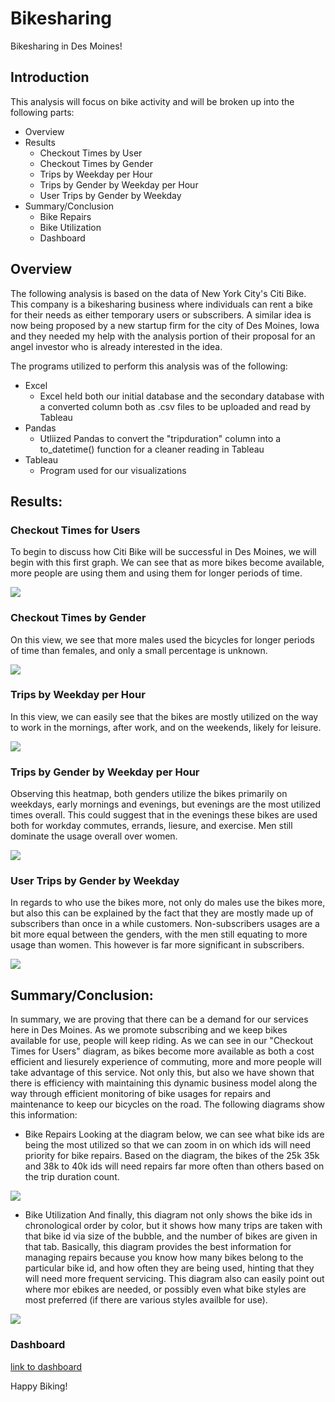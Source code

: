 # Bikesharing
Bikesharing in Des Moines!

## Introduction
This analysis will focus on bike activity and will be broken up into the following parts:
- Overview
- Results
  - Checkout Times by User
  - Checkout Times by Gender
  - Trips by Weekday per Hour
  - Trips by Gender by Weekday per Hour
  - User Trips by Gender by Weekday
- Summary/Conclusion
    - Bike Repairs
    - Bike Utilization
  - Dashboard


## Overview
The following analysis is based on the data of New York City's Citi Bike. This company is a bikesharing business where individuals can rent a bike for their needs as either temporary users or subscribers. A similar idea is now being proposed by a new startup firm for the city of Des Moines, Iowa and they needed my help with the analysis portion of their proposal for an angel investor who is already interested in the idea. 

The programs utilized to perform this analysis was of the following:
- Excel
  - Excel held both our initial database and the secondary database with a converted column both as .csv files to be uploaded and read by Tableau
- Pandas
  - Utliized Pandas to convert the "tripduration" column into a to_datetime() function for a cleaner reading in Tableau
- Tableau
  - Program used for our visualizations


## Results:
### Checkout Times for Users
To begin to discuss how Citi Bike will be successful in Des Moines, we will begin with this first graph. We can see that as more bikes become available, more people are using them and using them for longer periods of time.

![](Photos/Checkout_by_User.png)


### Checkout Times by Gender
On this view, we see that more males used the bicycles for longer periods of time than females, and only a small percentage is unknown. 

![](Photos/Checkout_by_Gender.png)


### Trips by Weekday per Hour
In this view, we can easily see that the bikes are mostly utilized on the way to work in the mornings, after work, and on the weekends, likely for leisure.

![](Photos/Trips_by_WkD_Hr.png)


### Trips by Gender by Weekday per Hour
Observing this heatmap, both genders utilize the bikes primarily on weekdays, early mornings and evenings, but evenings are the most utilized times overall. This could suggest that in the evenings these bikes are used both for workday commutes, errands, liesure, and exercise. Men still dominate the usage overall over women. 

![](Photos/Trips_by_Gender_WkD_Hr.png)


### User Trips by Gender by Weekday
In regards to who use the bikes more, not only do males use the bikes more, but also this can be explained by the fact that they are mostly made up of subscribers than once in a while customers. Non-subscribers usages are a bit more equal between the genders, with the men still equating to more usage than women. This however is far more significant in subscribers.

![](Photos/Trips_by_Gender_by_WkD.png)


## Summary/Conclusion:
In summary, we are proving that there can be a demand for our services here in Des Moines. As we promote subscribing and we keep bikes available for use, people will keep riding. As we can see in our "Checkout Times for Users" diagram, as bikes become more available as both a cost efficient and liesurely experience of commuting, more and more people will take advantage of this service. Not only this, but also we have shown that there is efficiency with maintaining this dynamic business model along the way through efficient monitoring of bike usages for repairs and maintenance to keep our bicycles on the road. The following diagrams show this information:

- Bike Repairs
Looking at the diagram below, we can see what bike ids are being the most utilized so that we can zoom in on which ids will need priority for bike repairs. Based on the diagram, the bikes of the 25k 35k and 38k to 40k ids will need repairs far more often than others based on the trip duration count.

![](Photos/Bike_Repairs.png)

- Bike Utilization
And finally, this diagram not only shows the bike ids in chronological order by color, but it shows how many trips are taken with that bike id via size of the bubble, and the number of bikes are given in that tab. Basically, this diagram provides the best information for managing repairs because you know how many bikes belong to the particular bike id, and how often they are being used, hinting that they will need more frequent servicing. This diagram also can easily point out where mor ebikes are needed, or possibly even what bike styles are most preferred (if there are various styles availble for use). 

![](Photos/Bike_Utilization.png)


### Dashboard
[link to dashboard](https://public.tableau.com/app/profile/ireion.anthony/viz/CitiBikeChallenge_16294009690250/Citibike_Dashboard?publish=yes)

Happy Biking!

